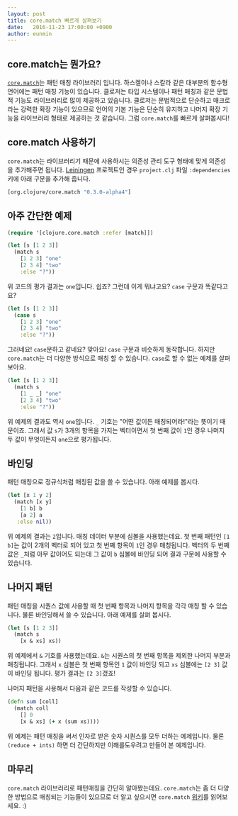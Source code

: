```yaml
---
layout: post
title: core.match 빠르게 살펴보기
date:   2016-11-23 17:00:00 +0900
author: eunmin
---
```


## core.match는 뭔가요?

[`core.match`](https://github.com/clojure/core.match)는 패턴 매칭 라이브러리 입니다.
하스켈이나 스칼라 같은 대부분의 함수형 언어에는 패턴 매칭 기능이 있습니다. 클로저는 타입 시스템이나 패턴 매칭과
같은 문법적 기능도 라이브러리로 많이 제공하고 있습니다. 클로저는 문법적으로 단순하고 매크로라는 강력한 확장
기능이 있으므로 언어의 기본 기능은 단순히 유지하고 나머지 확장 기능을 라이브러리 형태로 제공하는 것 같습니다.
그럼 `core.match`를 빠르게 살펴봅시다!

## core.match 사용하기

`core.match`는 라이브러리기 때문에 사용하시는 의존성 관리 도구 형태에 맞게 의존성을 추가해주면 됩니다.
[Leiningen](https://leiningen.org/) 프로젝트인 경우 `project.clj` 파일 `:dependencies` 키에
아래 구문을 추가해 줍니다.

```clojure
[org.clojure/core.match "0.3.0-alpha4"]
```

## 아주 간단한 예제

```clojure
(require '[clojure.core.match :refer [match]])

(let [s [1 2 3]]
  (match s
    [1 2 3] "one"
    [2 3 4] "two"
    :else "?"))
```

위 코드의 평가 결과는 `one`입니다. 쉽죠? 그런데 이게 뭐냐고요? `case` 구문과 똑같다고요?

```clojure
(let [s [1 2 3]]
  (case s
    [1 2 3] "one"
    [2 3 4] "two"
    :else "?"))
```

그러네요! `case`문하고 같네요? 맞아요! `case` 구문과 비슷하게 동작합니다. 하지만 `core.match`는
더 다양한 방식으로 매칭 할 수 있습니다. `case`로 할 수 없는 예제를 살펴보아요.

```clojure
(let [s [1 2 3]]
  (match s
    [1 _ _] "one"
    [2 3 4] "two"
    :else "?"))
```

위 예제의 결과도 역시 `one`입니다. `_` 기호는 "어떤 값이든 매칭되어라!"라는 뜻이기 때문이죠.
그래서 값 `s`가 3개의 항목을 가지는 벡터이면서 첫 번째 값이 `1`인 경우 나머지 두 값이 무엇이든지 `one`으로 평가됩니다.

## 바인딩

패턴 매칭으로 정규식처럼 매칭된 값을 쓸 수 있습니다. 아래 예제를 봅시다.

```clojure
(let [x 1 y 2]
  (match [x y]
    [1 b] b
    [a 2] a
   :else nil))
```

위 예제의 결과는 `2`입니다. 매칭 데이터 부분에 심볼을 사용했는데요. 첫 번째 패턴인 `[1 b]`는 값이 2개의 벡터로 되어 있고
첫 번째 항목이 `1`인 경우 매칭됩니다. 벡터의 두 번째 값은 `_`처럼 아무 값이어도 되는데 그 값이 `b` 심볼에
바인딩 되어 결과 구문에 사용할 수 있습니다.

## 나머지 패턴

패턴 매칭을 시퀀스 값에 사용할 때 첫 번째 항목과 나머지 항목을 각각 매칭 할 수 있습니다. 물론 바인딩해서 쓸 수 있습니다.
아래 예제를 살펴 봅시다.

```clojure
(let [s [1 2 3]]
  (match s
    [x & xs] xs))
```

위 예제에서 `&` 기호를 사용했는데요. `&`는 시퀀스의 첫 번째 항목을 제외한 나머지 부분과 매칭됩니다.
그래서 `x` 심볼은 첫 번째 항목인 `1` 값이 바인딩 되고 `xs` 심볼에는 `[2 3]` 값이 바인딩 됩니다.
평가 결과는 `[2 3]`갰죠!

나머지 패턴을 사용해서 다음과 같은 코드를 작성할 수 있습니다.

```clojure
(defn sum [coll]
  (match coll
    [] 0
    [x & xs] (+ x (sum xs))))
```

위 예제는 패턴 매칭을 써서 인자로 받은 숫자 시퀀스를 모두 더하는 예제입니다. 물론 `(reduce + ints)`
하면 더 간단하지만 이해를도우려고 만들어 본 예제입니다.

## 마무리

`core.match` 라이브러리로 패턴매칭을 간단히 알아봤는데요. `core.match`는 좀 더 다양한 방법으로 매칭되는
기능들이 있으므로 더 알고 싶으시면 `core.match` [위키](https://github.com/clojure/core.match/wiki)를
읽어보세요. :)
